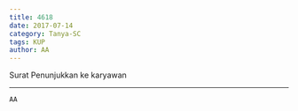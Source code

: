 ```yaml
---
title: 4618
date: 2017-07-14
category: Tanya-SC
tags: KUP
author: AA
---
```


Surat Penunjukkan ke karyawan

---



`AA`
